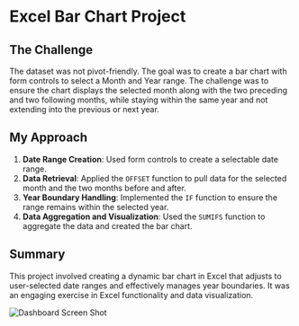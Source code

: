 # Excel Bar Chart Project

## The Challenge

The dataset was not pivot-friendly. The goal was to create a bar chart with form controls to select a Month and Year range. The challenge was to ensure the chart displays the selected month along with the two preceding and two following months, while staying within the same year and not extending into the previous or next year.

## My Approach

1. **Date Range Creation**: Used form controls to create a selectable date range.
2. **Data Retrieval**: Applied the `OFFSET` function to pull data for the selected month and the two months before and after.
3. **Year Boundary Handling**: Implemented the `IF` function to ensure the range remains within the selected year.
4. **Data Aggregation and Visualization**: Used the `SUMIFS` function to aggregate the data and created the bar chart.

## Summary

This project involved creating a dynamic bar chart in Excel that adjusts to user-selected date ranges and effectively manages year boundaries. It was an engaging exercise in Excel functionality and data visualization.

![Dashboard Screen Shot](https://github.com/user-attachments/assets/f2214556-d1f9-4216-80c1-2028acb7dbb5)
